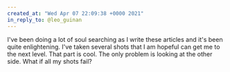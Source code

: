 ```yaml
---
created_at: "Wed Apr 07 22:09:38 +0000 2021"
in_reply_to: @leo_guinan
---
```


I've been doing a lot of soul searching as I write these articles and it's been quite enlightening. I've taken several shots that I am hopeful can get me to the next level. That part is cool. The only problem is looking at the other side. What if all my shots fail?